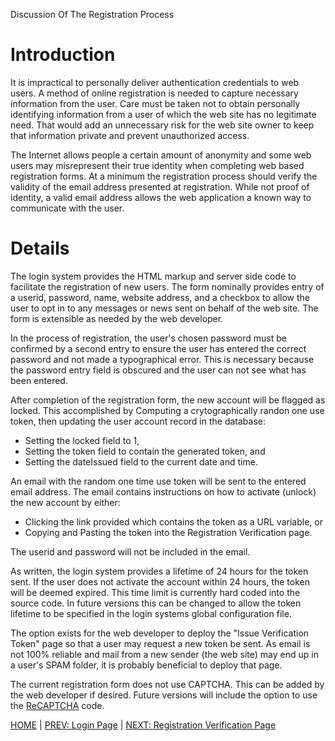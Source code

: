 Discussion Of The Registration Process

# Introduction #

It is impractical to personally deliver authentication credentials to web users.  A method of online registration is needed to capture necessary information from the user. Care must be taken not to obtain personally identifying information from a user of which the web site has no legitimate need. That would add an unnecessary risk for the web site owner to keep that information private and prevent unauthorized access.

The Internet allows people a certain amount of anonymity and some web users may misrepresent their true identity when completing web based registration forms. At a minimum the registration process should verify the validity of the email address presented at registration. While not proof of identity, a valid email address allows the web application a known way to communicate with the user.


# Details #

The login system provides the HTML markup and server side code to facilitate the registration of new users. The form nominally provides entry of a userid, password, name, website address, and a checkbox to allow the user to opt in to any messages or news sent on behalf of the web site. The form is extensible as needed by the web developer.

In the process of registration, the user's chosen password must be confirmed by a second entry to ensure the user has entered the correct password and not made a typographical error. This is necessary because the password entry field is obscured and the user can not see what has been entered.

After completion of the registration form, the new account will be flagged as locked. This accomplished by Computing a crytographically randon one use token, then updating the user account record in the database:

  * Setting the locked field to 1,
  * Setting the token field to contain the generated token, and
  * Setting the dateIssued field to the current date and time.

An email with the random one time use token will be sent to the entered email address.  The email contains instructions on how to activate (unlock) the new account by either:

  * Clicking the link provided which contains the token as a URL variable, or
  * Copying and Pasting the token into the Registration Verification page.

The userid and password will not be included in the email.

As written, the login system provides a lifetime of 24 hours for the token sent. If the user does not activate the account within 24 hours, the token will be deemed expired.  This time limit is currently hard coded into the source code. In future versions this can be changed to allow the token lifetime to be specified in the login systems global configuration file.

The option exists for the web developer to deploy the "Issue Verification Token" page so that a user may request a new token be sent. As email is not 100% reliable and mail from a new sender (the web site) may end up in a user's SPAM folder, it is probably beneficial to deploy that page.

The current registration form does not use CAPTCHA. This can be added by the web developer if desired. Future versions will include the option to use the [ReCAPTCHA](http://recaptcha.net/) code.

[HOME](http://code.google.com/p/loginsystem-rd/wiki/WikiHome) | [PREV: Login Page](http://code.google.com/p/loginsystem-rd/wiki/LoginPage) | [NEXT: Registration Verification Page](http://code.google.com/p/loginsystem-rd/wiki/RegistrationVerification)